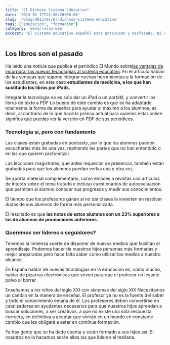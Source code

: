 ```yaml
---
title: "El Dichoso Sistema Educativo"
date: '2013-02-17T23:45:20+00:00'
slug: '/blog/2013/02/el-dichoso-sistema-educativo'
tags: ["educacion", "formación"]
category: 'desarrollo-web'
excerpt: "El sistema educativo español está anticuado y desfasado. Ni es la primera vez que hablo de este tema ni será la última. Me preocupa mucho como estamos preparando a las nuevas generaciones."
---
```

## Los libros son el pasado

He leído una noticia que publica el periódico El Mundo sobre[las ventajas de incorporar las nuevas tecnologías al sistema educativo](http://www.elmundo.es/elmundosalud/2013/02/15/codigosalud/1360941358.html). En el artículo hablan de las ventajas que supone integrar nuevas herramientas a la formación de los estudiantes, en este caso **estudiantes de medicina, a los que han sustituido los libros por iPads**.

Integrar la tecnología no es solo dar un iPad o un portátil, y convertir los libros de texto a PDF Lo bueno de este cambio es que se ha adaptado totalmente la forma de enseñar para ayudar al máximo a los alumnos, es decir, al contrario de lo que hace la prensa actual para quienes estar online significa que puedas ver la versión en PDF de sus periódicos.

### Tecnología sí, pero con fundamento

Las clases están grabadas en podcasts, por lo que los alumnos pueden escucharlas más de una vez, repitiendo las partes que no han entendido o en las que quieren profundizar.

Las lecciones magistrales, que antes requerían de presencia, también están grabadas para que los alumnos puedan verlas una y otra vez.

Se aporta material complementario, como enlaces a revistas con artículos de interés sobre el tema tratado e incluso cuestionarios de autoevaluación que permiten al alumno conocer sus progresos y medir sus conocimientos.

El tiempo que los profesores ganan al no dar clases lo invierten en resolver dudas de sus alumnos de forma más personalizada.

El resultado es que **las notas de estos alumnos son un 23% superiores a las de alumnos de promociones anteriores**.

### Queremos ser líderes o seguidores?

Tenemos la inmensa suerte de disponer de nuevos medios que facilitan el aprendizaje. Podemos hacer de nuestros hijos personas más formadas y mejor preparadas pero hace falta saber como utilizar los medios a nuestro alcance.

En España hablar de nuevas tecnologías en la educación es, como mucho, hablar de pizarras electrónicas que sirven para que el profesor no levante polvo al borrar.

Enseñamos a los niños del siglo XXI con sistemas del siglo XIX Necesitamos un cambio en la manera de enseñar. El profesor ya no es la fuente del saber y todo el conocimiento emana de él. Los profesores deben convertirse en catalizadores en ayudantes necesarios para que nuestros hijos aprendan a buscar soluciones, a ser creativos, a que no existe una sola respuesta correcta, en definitiva a aceptar que vivirán en un mundo en constante cambio que les obligará a estar en contínua formación.

Ya hay gente que se ha dado cuenta y están formado a sus hijos así. Si nosotros no lo hacemos serán ellos los que lideren el mañana.


